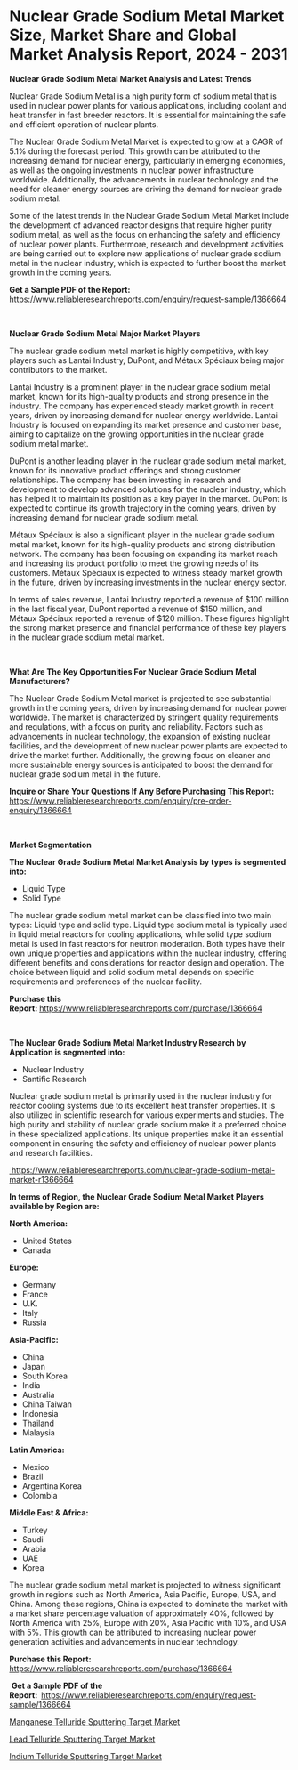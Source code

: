 <p><h1>Nuclear Grade Sodium Metal Market Size, Market Share and Global Market Analysis Report, 2024 - 2031</h1></p><p><strong>Nuclear Grade Sodium Metal Market Analysis and Latest Trends</strong></p>
<p><p>Nuclear Grade Sodium Metal is a high purity form of sodium metal that is used in nuclear power plants for various applications, including coolant and heat transfer in fast breeder reactors. It is essential for maintaining the safe and efficient operation of nuclear plants.</p><p>The Nuclear Grade Sodium Metal Market is expected to grow at a CAGR of 5.1% during the forecast period. This growth can be attributed to the increasing demand for nuclear energy, particularly in emerging economies, as well as the ongoing investments in nuclear power infrastructure worldwide. Additionally, the advancements in nuclear technology and the need for cleaner energy sources are driving the demand for nuclear grade sodium metal.</p><p>Some of the latest trends in the Nuclear Grade Sodium Metal Market include the development of advanced reactor designs that require higher purity sodium metal, as well as the focus on enhancing the safety and efficiency of nuclear power plants. Furthermore, research and development activities are being carried out to explore new applications of nuclear grade sodium metal in the nuclear industry, which is expected to further boost the market growth in the coming years.</p></p>
<p><strong>Get a Sample PDF of the Report:&nbsp;</strong> <a href="https://www.reliableresearchreports.com/enquiry/request-sample/1366664">https://www.reliableresearchreports.com/enquiry/request-sample/1366664</a></p>
<p>&nbsp;</p>
<p><strong>Nuclear Grade Sodium Metal Major Market Players</strong></p>
<p><p>The nuclear grade sodium metal market is highly competitive, with key players such as Lantai Industry, DuPont, and Métaux Spéciaux being major contributors to the market. </p><p>Lantai Industry is a prominent player in the nuclear grade sodium metal market, known for its high-quality products and strong presence in the industry. The company has experienced steady market growth in recent years, driven by increasing demand for nuclear energy worldwide. Lantai Industry is focused on expanding its market presence and customer base, aiming to capitalize on the growing opportunities in the nuclear grade sodium metal market.</p><p>DuPont is another leading player in the nuclear grade sodium metal market, known for its innovative product offerings and strong customer relationships. The company has been investing in research and development to develop advanced solutions for the nuclear industry, which has helped it to maintain its position as a key player in the market. DuPont is expected to continue its growth trajectory in the coming years, driven by increasing demand for nuclear grade sodium metal.</p><p>Métaux Spéciaux is also a significant player in the nuclear grade sodium metal market, known for its high-quality products and strong distribution network. The company has been focusing on expanding its market reach and increasing its product portfolio to meet the growing needs of its customers. Métaux Spéciaux is expected to witness steady market growth in the future, driven by increasing investments in the nuclear energy sector.</p><p>In terms of sales revenue, Lantai Industry reported a revenue of $100 million in the last fiscal year, DuPont reported a revenue of $150 million, and Métaux Spéciaux reported a revenue of $120 million. These figures highlight the strong market presence and financial performance of these key players in the nuclear grade sodium metal market.</p></p>
<p>&nbsp;</p>
<p><strong>What Are The Key Opportunities For Nuclear Grade Sodium Metal Manufacturers?</strong></p>
<p><p>The Nuclear Grade Sodium Metal market is projected to see substantial growth in the coming years, driven by increasing demand for nuclear power worldwide. The market is characterized by stringent quality requirements and regulations, with a focus on purity and reliability. Factors such as advancements in nuclear technology, the expansion of existing nuclear facilities, and the development of new nuclear power plants are expected to drive the market further. Additionally, the growing focus on cleaner and more sustainable energy sources is anticipated to boost the demand for nuclear grade sodium metal in the future.</p></p>
<p><strong>Inquire or Share Your Questions If Any Before Purchasing This Report:</strong> <a href="https://www.reliableresearchreports.com/enquiry/pre-order-enquiry/1366664">https://www.reliableresearchreports.com/enquiry/pre-order-enquiry/1366664</a></p>
<p>&nbsp;</p>
<p><strong>Market Segmentation</strong></p>
<p><strong>The Nuclear Grade Sodium Metal Market Analysis by types is segmented into:</strong></p>
<p><ul><li>Liquid Type</li><li>Solid Type</li></ul></p>
<p><p>The nuclear grade sodium metal market can be classified into two main types: Liquid type and solid type. Liquid type sodium metal is typically used in liquid metal reactors for cooling applications, while solid type sodium metal is used in fast reactors for neutron moderation. Both types have their own unique properties and applications within the nuclear industry, offering different benefits and considerations for reactor design and operation. The choice between liquid and solid sodium metal depends on specific requirements and preferences of the nuclear facility.</p></p>
<p><strong>Purchase this Report:&nbsp;</strong><a href="https://www.reliableresearchreports.com/purchase/1366664">https://www.reliableresearchreports.com/purchase/1366664</a></p>
<p>&nbsp;</p>
<p><strong>The Nuclear Grade Sodium Metal Market Industry Research by Application is segmented into:</strong></p>
<p><ul><li>Nuclear Industry</li><li>Santific Research</li></ul></p>
<p><p>Nuclear grade sodium metal is primarily used in the nuclear industry for reactor cooling systems due to its excellent heat transfer properties. It is also utilized in scientific research for various experiments and studies. The high purity and stability of nuclear grade sodium make it a preferred choice in these specialized applications. Its unique properties make it an essential component in ensuring the safety and efficiency of nuclear power plants and research facilities.</p></p>
<p><a href="https://www.reliableresearchreports.com/nuclear-grade-sodium-metal-market-r1366664">&nbsp;https://www.reliableresearchreports.com/nuclear-grade-sodium-metal-market-r1366664</a></p>
<p><strong>In terms of Region, the Nuclear Grade Sodium Metal Market Players available by Region are:</strong></p>
<p>
    <p> <strong> North America: </strong>
        <ul>
            <li>United States</li>
            <li>Canada</li>
        </ul>
        </p> 
    <p> <strong> Europe: </strong>
        <ul>
            <li>Germany</li>
            <li>France</li>
            <li>U.K.</li>
            <li>Italy</li>
            <li>Russia</li>
        </ul>
        </p> 
    <p> <strong> Asia-Pacific: </strong>
        <ul>
            <li>China</li>
            <li>Japan</li>
            <li>South Korea</li>
            <li>India</li>
            <li>Australia</li>
            <li>China Taiwan</li>
            <li>Indonesia</li>
            <li>Thailand</li>
            <li>Malaysia</li>
        </ul>
        </p> 
    <p> <strong> Latin America: </strong>
        <ul>
            <li>Mexico</li>
            <li>Brazil</li>
            <li>Argentina Korea</li>
            <li>Colombia</li>
        </ul>
        </p> 
    <p> <strong> Middle East & Africa: </strong>
        <ul>
            <li>Turkey</li>
            <li>Saudi</li>
            <li>Arabia</li>
            <li>UAE</li>
            <li>Korea</li>
        </ul>
    </p>
    </p>
<p><p>The nuclear grade sodium metal market is projected to witness significant growth in regions such as North America, Asia Pacific, Europe, USA, and China. Among these regions, China is expected to dominate the market with a market share percentage valuation of approximately 40%, followed by North America with 25%, Europe with 20%, Asia Pacific with 10%, and USA with 5%. This growth can be attributed to increasing nuclear power generation activities and advancements in nuclear technology.</p></p>
<p><strong>Purchase this Report: </strong><a href="https://www.reliableresearchreports.com/purchase/1366664">https://www.reliableresearchreports.com/purchase/1366664</a></p>
<p>&nbsp;<strong>Get a Sample PDF of the Report:&nbsp;&nbsp;</strong><a href="https://www.reliableresearchreports.com/enquiry/request-sample/1366664">https://www.reliableresearchreports.com/enquiry/request-sample/1366664</a></p>
<p><strong></strong></p>
<p><p><a href="https://github.com/kmtkihkn89/Market-Research-Report-List-1/blob/main/manganese-telluride-sputtering-target-market.md">Manganese Telluride Sputtering Target Market</a></p><p><a href="https://github.com/flwellarose/Market-Research-Report-List-1/blob/main/lead-telluride-sputtering-target-market.md">Lead Telluride Sputtering Target Market</a></p><p><a href="https://github.com/AndreanneHane2023/Market-Research-Report-List-1/blob/main/indium-telluride-sputtering-target-market.md">Indium Telluride Sputtering Target Market</a></p></p>